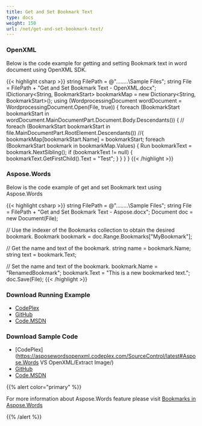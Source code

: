 ```yaml
---
title: Get and Set Bookmark Text
type: docs
weight: 150
url: /net/get-and-set-bookmark-text/
---
```


### **OpenXML**

Below is the code example for getting and setting Bookmark text in word document using OpenXML SDK.

{{< highlight csharp >}}
  string FilePath = @"..\..\..\..\Sample Files\";
  string File = FilePath + "Get and Set Bookmark Text - OpenXML.docx";
  IDictionary<String, BookmarkStart> bookmarkMap = new Dictionary<String, BookmarkStart>();
  using (WordprocessingDocument wordDocument = WordprocessingDocument.Open(File, true))
  {
    foreach (BookmarkStart bookmarkStart in wordDocument.MainDocumentPart.Document.Body.Descendants<BookmarkStart>())
    {
      // foreach (BookmarkStart bookmarkStart in file.MainDocumentPart.RootElement.Descendants<BookmarkStart>())
      //{
           bookmarkMap[bookmarkStart.Name] = bookmarkStart;
           foreach (BookmarkStart bookmark in bookmarkMap.Values)
           {
             Run bookmarkText = bookmark.NextSibling<Run>();
             if (bookmarkText != null)
             {
               bookmarkText.GetFirstChild<Text>().Text = "Test";
             }
           }
     }
   }
{{< /highlight >}}

### **Aspose.Words**

Below is the code example of get and set Bookmark text using Aspose.Words

{{< highlight csharp >}}
 string FilePath = @"..\..\..\..\Sample Files\";
 string File = FilePath + "Get and Set Bookmark Text - Aspose.docx";
 Document doc = new Document(File);

 // Use the indexer of the Bookmarks collection to obtain the desired bookmark.
 Bookmark bookmark = doc.Range.Bookmarks["MyBookmark"];

 // Get the name and text of the bookmark.
 string name = bookmark.Name;
 string text = bookmark.Text;

 // Set the name and text of the bookmark.
 bookmark.Name = "RenamedBookmark";
 bookmark.Text = "This is a new bookmarked text.";
 doc.Save(File);
{{< /highlight >}}

### **Download Running Example**

- [CodePlex](https://asposewordsopenxml.codeplex.com/releases/view/620544)
- [GitHub](https://github.com/aspose-words/Aspose.Words-for-.NET/releases/tag/AsposeWordsVsOpenXMLv1.2)
- [Code.MSDN](https://code.msdn.microsoft.com/Code-Comparison-of-Common-4ffff4d7#content)

### **Download Sample Code**

- [CodePlex](https://asposewordsopenxml.codeplex.com/SourceControl/latest#Aspose.Words VS OpenXML/Extract Image/)
- [GitHub](https://github.com/aspose-words/Aspose.Words-for-.NET/tree/master/Plugins/Aspose.Words%20Vs%20OpenXML%20Words/Aspose.Words%20VS%20OpenXML/Get%20and%20Set%20Bookmark%20Text)
- [Code.MSDN](https://code.msdn.microsoft.com/Code-Comparison-of-Common-4ffff4d7/view/SourceCode#content)

{{% alert color="primary" %}} 

For more information about Aspose.Words feature please visit [Bookmarks in Aspose.Words](https://docs.aspose.com/words/net/working-with-bookmarks/)

{{% /alert %}}
